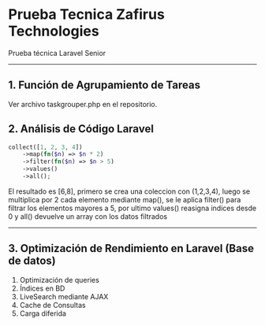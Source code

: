 # Prueba Tecnica Zafirus Technologies

Prueba técnica Laravel Senior

---
## 1. Función de Agrupamiento de Tareas
Ver archivo taskgrouper.php en el repositorio.

## 2. Análisis de Código Laravel

```php
collect([1, 2, 3, 4])
    ->map(fn($n) => $n * 2)
    ->filter(fn($n) => $n > 5)
    ->values()
    ->all();
```
 El resultado es [6,8], primero se crea una coleccion con (1,2,3,4),
 luego se multiplica por 2 cada elemento mediante map(),
 se le aplica filter() para filtrar los elementos mayores a 5, 
 por ultimo values() reasigna indices desde 0 y all() devuelve un array con los datos filtrados

---

## 3. Optimización de Rendimiento en Laravel (Base de datos)

1. Optimización de queries  
2. Índices en BD  
3. LiveSearch mediante AJAX  
4. Cache de Consultas  
5. Carga diferida


